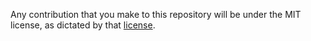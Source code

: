 Any contribution that you make to this repository will be under the MIT license, as dictated by that [license](https://opensource.org/licenses/MIT).
